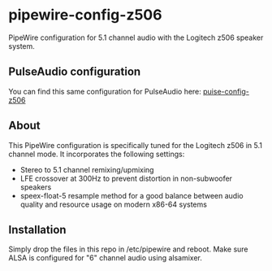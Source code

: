 # pipewire-config-z506
PipeWire configuration for 5.1 channel audio with the Logitech z506 speaker system.

## PulseAudio configuration
You can find this same configuration for PulseAudio here: [puise-config-z506](https://github.com/drewwalton19216801/pulse-config-z506)

## About
This PipeWire configuration is specifically tuned for the Logitech z506 in 5.1 channel mode. It incorporates the following settings:
- Stereo to 5.1 channel remixing/upmixing
- LFE crossover at 300Hz to prevent distortion in non-subwoofer speakers
- speex-float-5 resample method for a good balance between audio quality and resource usage on modern x86-64 systems

## Installation
Simply drop the files in this repo in /etc/pipewire and reboot. Make sure ALSA is configured for "6" channel audio using alsamixer.
